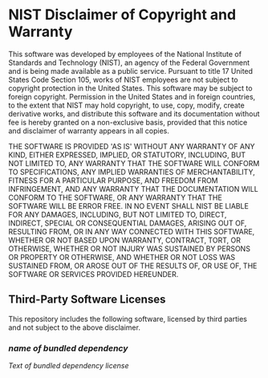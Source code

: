 # NIST Disclaimer of Copyright and Warranty

This software was developed by employees of the National Institute of
Standards and Technology (NIST), an agency of the Federal Government
and is being made available as a public service. Pursuant to title 17
United States Code Section 105, works of NIST employees are not
subject to copyright protection in the United States. This software
may be subject to foreign copyright. Permission in the United States
and in foreign countries, to the extent that NIST may hold copyright,
to use, copy, modify, create derivative works, and distribute this
software and its documentation without fee is hereby granted on a
non-exclusive basis, provided that this notice and disclaimer of
warranty appears in all copies.

THE SOFTWARE IS PROVIDED 'AS IS' WITHOUT ANY WARRANTY OF ANY KIND,
EITHER EXPRESSED, IMPLIED, OR STATUTORY, INCLUDING, BUT NOT LIMITED
TO, ANY WARRANTY THAT THE SOFTWARE WILL CONFORM TO SPECIFICATIONS,
ANY IMPLIED WARRANTIES OF MERCHANTABILITY, FITNESS FOR A PARTICULAR
PURPOSE, AND FREEDOM FROM INFRINGEMENT, AND ANY WARRANTY THAT THE
DOCUMENTATION WILL CONFORM TO THE SOFTWARE, OR ANY WARRANTY THAT THE
SOFTWARE WILL BE ERROR FREE. IN NO EVENT SHALL NIST BE LIABLE FOR ANY
DAMAGES, INCLUDING, BUT NOT LIMITED TO, DIRECT, INDIRECT, SPECIAL OR
CONSEQUENTIAL DAMAGES, ARISING OUT OF, RESULTING FROM, OR IN ANY WAY
CONNECTED WITH THIS SOFTWARE, WHETHER OR NOT BASED UPON WARRANTY,
CONTRACT, TORT, OR OTHERWISE, WHETHER OR NOT INJURY WAS SUSTAINED BY
PERSONS OR PROPERTY OR OTHERWISE, AND WHETHER OR NOT LOSS WAS
SUSTAINED FROM, OR AROSE OUT OF THE RESULTS OF, OR USE OF, THE
SOFTWARE OR SERVICES PROVIDED HEREUNDER.

## Third-Party Software Licenses

This repository includes the following software, licensed by third
parties and not subject to the above disclaimer.

### *name of bundled dependency*

*Text of bundled dependency license*